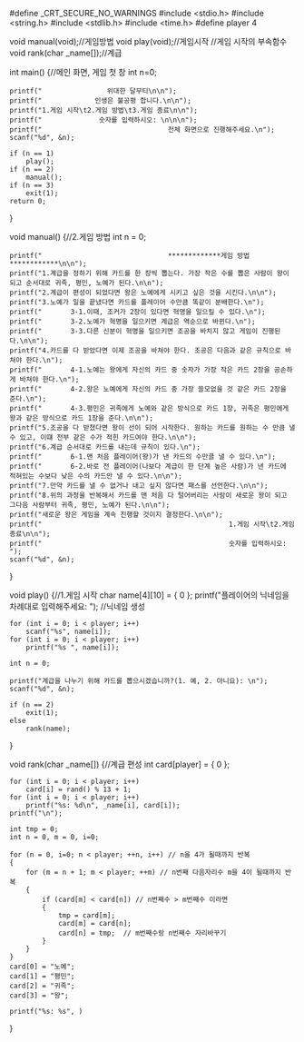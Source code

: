 #define _CRT_SECURE_NO_WARNINGS
#include <stdio.h>
#include <string.h>
#include <stdlib.h>
#include <time.h>
#define player 4

void manual(void);//게임방법
void play(void);//게임시작
//게임 시작의 부속함수
void rank(char _name[]);//계급

int main() {//메인 화면, 게임 첫 창
	int n=0;

	printf("                위대한 달무티\n\n");
	printf("             인생은 불공평 합니다.\n\n");
	printf("1.게임 시작\t2.게임 방법\t3.게임 종료\n\n");
	printf("              숫자를 입력하시오: \n\n\n");
	printf("                               전체 화면으로 진행해주세요.\n");
	scanf("%d", &n);
	
	if (n == 1)
		play();
	if (n == 2)
		manual();
	if (n == 3)
		exit(1);
	return 0;
}

void manual() {//2.게임 방법
	int n = 0;

	printf("                               *************게임 방법************\n\n");
	printf("1.계급을 정하기 위해 카드를 한 장씩 뽑는다. 가장 작은 수를 뽑은 사람이 왕이 되고 순서대로 귀족, 평민, 노예가 된다.\n\n");
	printf("2.계급이 편성이 되었다면 왕은 노예에게 시키고 싶은 것을 시킨다.\n\n");
	printf("3.노예가 일을 끝냈다면 카드를 플레이어 수만큼 똑같이 분배한다.\n");
	printf("       3-1.이때, 조커가 2장이 있다면 혁명을 일으킬 수 있다.\n");
	printf("       3-2.노예가 혁명을 일으키면 계급은 역순으로 바뀐다.\n");
	printf("       3-3.다른 신분이 혁명을 일으키면 조공을 바치지 않고 게임이 진행된다.\n\n");
	printf("4.카드를 다 받았다면 이제 조공을 바쳐야 한다. 조공은 다음과 같은 규칙으로 바쳐야 한다.\n");
	printf("       4-1.노예는 왕에게 자신의 카드 중 숫자가 가장 작은 카드 2장을 공손하게 바쳐야 한다.\n");
	printf("       4-2.왕은 노예에게 자신의 카드 중 가장 쓸모없을 것 같은 카드 2장을 준다.\n");
	printf("       4-3.평민은 귀족에게 노예와 같은 방식으로 카드 1장, 귀족은 평민에게 왕과 같은 방식으로 카드 1장을 준다.\n\n");
	printf("5.조공을 다 받쳤다면 왕이 선이 되어 시작한다. 원하는 카드를 원하는 수 만큼 낼 수 있고, 이떄 전부 같은 수가 적힌 카드여야 한다.\n\n");
	printf("6.계급 순서대로 카드를 내는데 규칙이 있다.\n");
	printf("       6-1.맨 처음 플레이어(왕)가 낸 카드의 수만클 낼 수 있다.\n");
	printf("       6-2.바로 전 플레이어(나보다 계급이 한 단계 높은 사람)가 낸 카드에 적혀있는 수보다 낮은 수의 카드만 낼 수 있다.\n\n");
	printf("7.만약 카드를 낼 수 없거나 내고 싶지 않다면 패스를 선언한다.\n\n");
	printf("8.위의 과정을 반복해서 카드를 맨 처음 다 털어버리는 사람이 새로운 왕이 되고 그다음 사람부터 귀족, 평민, 노예가 된다.\n\n");
	printf("새로운 왕은 게임을 계속 진행할 것이지 결정한다.\n\n");
	printf("                                              1.게임 시작\t2.게임 종료\n\n");
	printf("                                              숫자를 입력하시오: ");
	scanf("%d", &n);
}

void play() {//1.게임 시작
	char name[4][10] = { 0 };
	printf("플레이어의 닉네임을 차례대로 입력해주세요: ");  //닉네임 생성

	for (int i = 0; i < player; i++)
		scanf("%s", name[i]);
	for (int i = 0; i < player; i++)
		printf("%s ", name[i]);   

	int n = 0;

	printf("계급을 나누기 위해 카드를 뽑으시겠습니까?(1. 예, 2. 아니요): \n");
	scanf("%d", &n);

	if (n == 2)
		exit(1);
	else
		rank(name);
}

void rank(char _name[]) {//계급 편성
	int card[player] = { 0 };
	
	for (int i = 0; i < player; i++)
		card[i] = rand() % 13 + 1;
	for (int i = 0; i < player; i++)
		printf("%s: %d\n", _name[i], card[i]);
	printf("\n");

	int tmp = 0;
	int n = 0, m = 0, i=0;

	for (n = 0, i=0; n < player; ++n, i++) // n을 4가 될때까지 반복 
	{
		for (m = n + 1; m < player; ++m) // n번째 다음자리수 m을 4이 될때까지 반복
		{
			if (card[m] < card[n]) // n번째수 > m번째수 이라면
			{
				tmp = card[m];
				card[m] = card[n];
				card[n] = tmp;  // m번째수랑 n번째수 자리바꾸기
			}
		}
	}
	card[0] = "노예";
	card[1] = "평민";
	card[2] = "귀족";
	card[3] = "왕";

	printf("%s: %s", )

}
